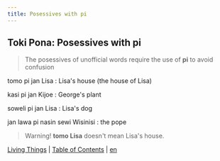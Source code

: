 ```yaml
---
title: Posessives with pi
---
```


## Toki Pona: Posessives with pi

> The posessives of unofficial words require the use of **pi** to avoid confusion

tomo pi jan Lisa
: Lisa's house (the house of Lisa)

kasi pi jan Kijoe
: George's plant

soweli pi jan Lisa
: Lisa's dog

jan lawa pi nasin sewi Wisinisi
: the pope

> Warning! **tomo Lisa** doesn't mean Lisa's house.

[Living Things](40LivingThings.md) | [Table of Contents](toc.md) | [en](42en.md)